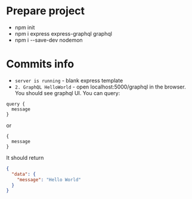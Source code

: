 # Prepare project
- npm init
- npm i express express-graphql graphql
- npm i --save-dev nodemon

# Commits info

- `server is running` - blank express template
- `2. GraphQL HelloWorld` - open localhost:5000/graphql in the browser. You should see graphql UI.
You can query:
```
query {
  message
} 
```

or
```
{
  message
} 
```

It should return 
```json
{
  "data": {
    "message": "Hello World"
  }
}
```